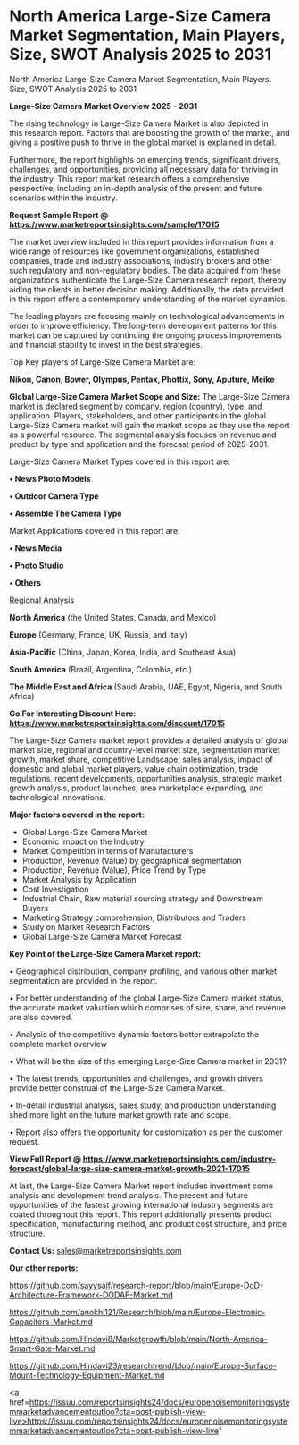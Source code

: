 # North America Large-Size Camera Market Segmentation, Main Players, Size, SWOT Analysis 2025 to 2031
North America Large-Size Camera Market Segmentation, Main Players, Size, SWOT Analysis 2025 to 2031

<Strong> Large-Size Camera Market Overview 2025 - 2031</strong>

The rising technology in Large-Size Camera Market is also depicted in this research report. Factors that are boosting the growth of the market, and giving a positive push to thrive in the global market is explained in detail.

Furthermore, the report highlights on emerging trends, significant drivers, challenges, and opportunities, providing all necessary data for thriving in the industry. This report market research offers a comprehensive perspective, including an in-depth analysis of the present and future scenarios within the industry.

<strong>Request Sample Report @ <a href=https://www.marketreportsinsights.com/sample/17015>https://www.marketreportsinsights.com/sample/17015</a></strong>

The market overview included in this report provides information from a wide range of resources like government organizations, established companies, trade and industry associations, industry brokers and other such regulatory and non-regulatory bodies. The data acquired from these organizations authenticate the Large-Size Camera research report, thereby aiding the clients in better decision making. Additionally, the data provided in this report offers a contemporary understanding of the market dynamics.

The leading players are focusing mainly on technological advancements in order to improve efficiency. The long-term development patterns for this market can be captured by continuing the ongoing process improvements and financial stability to invest in the best strategies.

Top Key players of Large-Size Camera Market are:

<strong>Nikon, Canon, Bower, Olympus, Pentax, Phottix, Sony, Aputure, Meike</strong>

<strong><b>Global Large-Size Camera Market Scope and Size:</b></strong>
The Large-Size Camera market is declared segment by company, region (country), type, and application. Players, stakeholders, and other participants in the global Large-Size Camera market will gain the market scope as they use the report as a powerful resource. The segmental analysis focuses on revenue and product by type and application and the forecast period of 2025-2031.

Large-Size Camera Market Types covered in this report are:

<strong>• News Photo Models

• Outdoor Camera Type

• Assemble The Camera Type</strong>

Market Applications covered in this report are:

<strong>• News Media

• Photo Studio

• Others</strong> 

Regional Analysis

<strong>North America</strong> (the United States, Canada, and Mexico)

<strong>Europe</strong> (Germany, France, UK, Russia, and Italy)

<strong>Asia-Pacific</strong> (China, Japan, Korea, India, and Southeast Asia)

<strong>South America</strong> (Brazil, Argentina, Colombia, etc.)

<strong>The Middle East and Africa</strong> (Saudi Arabia, UAE, Egypt, Nigeria, and South Africa)

<strong>Go For Interesting Discount Here: <a href=https://www.marketreportsinsights.com/discount/17015>https://www.marketreportsinsights.com/discount/17015</a></strong>

The Large-Size Camera market report provides a detailed analysis of global market size, regional and country-level market size, segmentation market growth, market share, competitive Landscape, sales analysis, impact of domestic and global market players, value chain optimization, trade regulations, recent developments, opportunities analysis, strategic market growth analysis, product launches, area marketplace expanding, and technological innovations.

<strong><b>Major factors covered in the report:</b></strong>
<ul>
  <li>Global Large-Size Camera Market </li>
  <li>Economic Impact on the Industry</li>
  <li>Market Competition in terms of Manufacturers</li>
  <li>Production, Revenue (Value) by geographical segmentation</li>
  <li>Production, Revenue (Value), Price Trend by Type</li>
  <li>Market Analysis by Application</li>
  <li>Cost Investigation</li>
  <li>Industrial Chain, Raw material sourcing strategy and Downstream Buyers</li>
  <li>Marketing Strategy comprehension, Distributors and Traders</li>
  <li>Study on Market Research Factors</li>
  <li>Global Large-Size Camera Market Forecast</li>
</ul>

<strong><b>Key Point of the Large-Size Camera Market report:</b></strong>

• Geographical distribution, company profiling, and various other market segmentation are provided in the report.

• For better understanding of the global Large-Size Camera market status, the accurate market valuation which comprises of size, share, and revenue are also covered.

• Analysis of the competitive dynamic factors better extrapolate the complete market overview

• What will be the size of the emerging Large-Size Camera market in 2031?

• The latest trends, opportunities and challenges, and growth drivers provide better construal of the Large-Size Camera Market.

• In-detail industrial analysis, sales study, and production understanding shed more light on the future market growth rate and scope.

• Report also offers the opportunity for customization as per the customer request.

<strong><b>View Full Report @ <a href=https://www.marketreportsinsights.com/industry-forecast/global-large-size-camera-market-growth-2021-17015>https://www.marketreportsinsights.com/industry-forecast/global-large-size-camera-market-growth-2021-17015</a></b></strong>


At last, the Large-Size Camera Market report includes investment come analysis and development trend analysis. The present and future opportunities of the fastest growing international industry segments are coated throughout this report. This report additionally presents product specification, manufacturing method, and product cost structure, and price structure.

<strong>Contact Us:</strong>
sales@marketreportsinsights.com

<strong>Our other reports:</strong>

<a href=https://github.com/sayysaif/research-report/blob/main/Europe-DoD-Architecture-Framework-DODAF-Market.md>https://github.com/sayysaif/research-report/blob/main/Europe-DoD-Architecture-Framework-DODAF-Market.md</a>

<a href=https://github.com/anokhi121/Research/blob/main/Europe-Electronic-Capacitors-Market.md>https://github.com/anokhi121/Research/blob/main/Europe-Electronic-Capacitors-Market.md</a>

<a href=https://github.com/Hindavi8/Marketgrowth/blob/main/North-America-Smart-Gate-Market.md>https://github.com/Hindavi8/Marketgrowth/blob/main/North-America-Smart-Gate-Market.md</a>

<a href=https://github.com/Hindavi23/researchtrend/blob/main/Europe-Surface-Mount-Technology-Equipment-Market.md>https://github.com/Hindavi23/researchtrend/blob/main/Europe-Surface-Mount-Technology-Equipment-Market.md</a>

<a href=https://issuu.com/reportsinsights24/docs/europenoisemonitoringsystemmarketadvancementoutloo?cta=post-publish-view-live>https://issuu.com/reportsinsights24/docs/europenoisemonitoringsystemmarketadvancementoutloo?cta=post-publish-view-live</a>"
